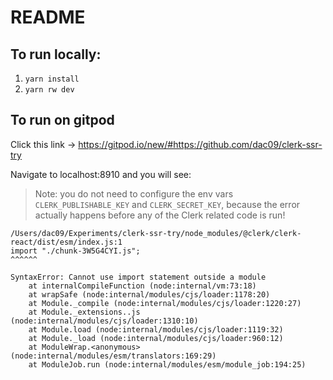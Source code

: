 # README

## To run locally:

1. `yarn install`
2. `yarn rw dev`


## To run on gitpod
Click this link -> https://gitpod.io/new/#https://github.com/dac09/clerk-ssr-try

Navigate to localhost:8910 and you will see:


> Note: you do not need to configure the env vars `CLERK_PUBLISHABLE_KEY` and `CLERK_SECRET_KEY`,
> because the error actually happens before any of the Clerk related code is run!


```
/Users/dac09/Experiments/clerk-ssr-try/node_modules/@clerk/clerk-react/dist/esm/index.js:1
import "./chunk-3W5G4CYI.js";
^^^^^^

SyntaxError: Cannot use import statement outside a module
    at internalCompileFunction (node:internal/vm:73:18)
    at wrapSafe (node:internal/modules/cjs/loader:1178:20)
    at Module._compile (node:internal/modules/cjs/loader:1220:27)
    at Module._extensions..js (node:internal/modules/cjs/loader:1310:10)
    at Module.load (node:internal/modules/cjs/loader:1119:32)
    at Module._load (node:internal/modules/cjs/loader:960:12)
    at ModuleWrap.<anonymous> (node:internal/modules/esm/translators:169:29)
    at ModuleJob.run (node:internal/modules/esm/module_job:194:25)
```
